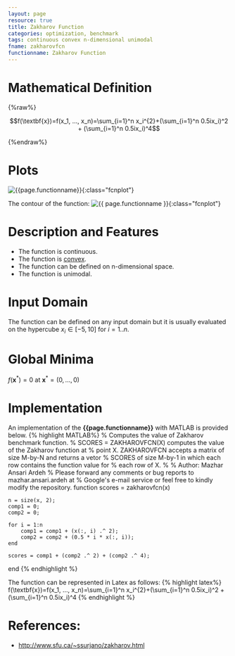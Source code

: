 ```yaml
---
layout: page
resource: true
title: Zakharov Function
categories: optimization, benchmark
tags: continuous convex n-dimensional unimodal
fname: zakharovfcn
functionname: Zakharov Function
---
```

<head>
	<script type="text/x-mathjax-config">
	  MathJax.Hub.Config({tex2jax: {inlineMath: [['$','$'], ['\\(','\\)']]}});
	</script>
	<script type="text/javascript" async
	  src="https://cdn.mathjax.org/mathjax/latest/MathJax.js?config=TeX-AMS_CHTML">
	</script>
</head>


# Mathematical Definition

{%raw%}

$$f(\textbf{x})=f(x_1, ..., x_n)=\sum_{i=1}^n x_i^{2}+(\sum_{i=1}^n 0.5ix_i)^2 + (\sum_{i=1}^n 0.5ix_i)^4$$

{%endraw%}

# Plots
![{{page.functionname}}]({{site.baseurl}}/benchmarkfcns/plots/{{page.fname}}.png){:class="fcnplot"}

The contour of the function: 
![{{ page.functionname }}]({{site.baseurl}}/benchmarkfcns/plots/{{page.fname}}_contour.png){:class="fcnplot"}

# Description and Features
* The function is continuous.
* The function is [convex](https://en.wikipedia.org/wiki/Convex_function).
* The function can be defined on n-dimensional space. 
* The function is unimodal.

# Input Domain
The function can be defined on any input domain but it is usually evaluated on the hypercube $x_i \in [-5, 10]$ for $i = 1..n$.

# Global Minima
$f(\textbf{x}^{\ast}) = 0$ at $\textbf{x}^{\ast} = (0, ..., 0)$

# Implementation
An implementation of the **{{page.functionname}}** with MATLAB is provided below. 
{% highlight MATLAB%}
% Computes the value of Zakharov benchmark function.
% SCORES = ZAKHAROVFCN(X) computes the value of the Zakharov function at 
% point X. ZAKHAROVFCN accepts a matrix of size M-by-N and returns a vetor 
% SCORES of size M-by-1 in which each row contains the function value for
% each row of X.
% 
% Author: Mazhar Ansari Ardeh
% Please forward any comments or bug reports to mazhar.ansari.ardeh at
% Google's e-mail service or feel free to kindly modify the repository.
function scores = zakharovfcn(x)

    n = size(x, 2);
    comp1 = 0;
    comp2 = 0;
    
    for i = 1:n
        comp1 = comp1 + (x(:, i) .^ 2);
        comp2 = comp2 + (0.5 * i * x(:, i));
    end
     
    scores = comp1 + (comp2 .^ 2) + (comp2 .^ 4);
end
{% endhighlight %}

The function can be represented in Latex as follows:
{% highlight latex%}
f(\textbf{x})=f(x_1, ..., x_n)=\sum_{i=1}^n x_i^{2}+(\sum_{i=1}^n 0.5ix_i)^2 + (\sum_{i=1}^n 0.5ix_i)^4
{% endhighlight %}

# References:
* http://www.sfu.ca/~ssurjano/zakharov.html
